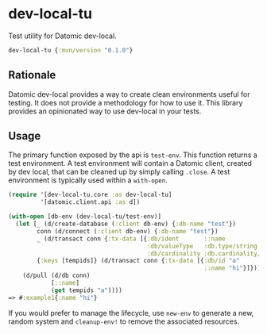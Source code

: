 # dev-local-tu

Test utility for Datomic dev-local. 

```clojure
dev-local-tu {:mvn/version "0.1.0"}
```

## Rationale 

Datomic dev-local provides a way to create clean environments useful for testing.
It does not provide a methodology for how to use it. 
This library provides an opinionated way to use dev-local in your tests.

## Usage

The primary function exposed by the api is `test-env`. 
This function returns a test environment.
A test environment will contain a Datomic client, created by dev local, that can be cleaned up by simply calling `.close`.
A test environment is typically used within a `with-open`.

```clojure
(require '[dev-local-tu.core :as dev-local-tu]
         '[datomic.client.api :as d])

(with-open [db-env (dev-local-tu/test-env)]
  (let [_ (d/create-database (:client db-env) {:db-name "test"})
        conn (d/connect (:client db-env) {:db-name "test"})
        _ (d/transact conn {:tx-data [{:db/ident       ::name
                                       :db/valueType   :db.type/string
                                       :db/cardinality :db.cardinality/one}]})
        {:keys [tempids]} (d/transact conn {:tx-data [{:db/id "a"
                                                       ::name "hi"}]})]
    (d/pull (d/db conn)
            [::name]
            (get tempids "a"))))
=> #:example1{:name "hi"}
```

If you would prefer to manage the lifecycle, use `new-env` to generate a new, random system and `cleanup-env!` to remove the associated resources.